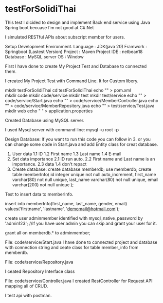 # testForSolidiThai

This test I dicided to design and implement Back end service using Java Spring boot becuase I'm not good at C#.Net

I simulated RESTful APIs about subscript member for users.

Setup Development Environment.
Language : JDK(java 20)
Framwork : Springboot (Lastest Version)
Project : Maven Project
IDE : netbean18
Database : MySQL server
OS : Window


First I have done to create My Project Test and Database to connected them.

I created My Project Test with Command Line. It for Custom libery.

mkdir testForSolidiThai
cd testForSolidiThai
echo "" > pom.xml    
mkdir code
mkdir code/service
mkdir test
mkdir test/service
echo "" > code/service/Start.java
echo "" > code/service/MemberController.java
echo "" > code/service/MemberRepository.java
echo "" > test/service/Test.java
mkdir web
echo " " > application.properties

Created Database using MySQL server.

I used Mysql server with command line:
mysql -u root -p

Design Database:
If you want to run this code you can follow in 3. or you can change some code in Start.java and add Entity class for creat database.


1. User data 
	1.1 ID
	1.2 First name
	1.3 Last name 
	1.4 E-mail
2. Set data importance
	2.1 ID run auto.
	2.2 First name and Last name is an importance.
	2.3 data 1.4 don't repact
3. Create database:
create database memberdb;
use memberdb;
create table memberInfo(
	id integer unique not null auto_increment,
	first_name varchar(80) not null unique,
	last_name varchar(80) not null unique,
	email varchar(200) not null unique
);

Test to insert data to memberInfo.

insert into memberInfo(first_name, last_name, gender, email) values('firstname', 'lastname', 'demomail@hotmail.com');

create user adminmember identified with mysql_native_password by 'admin123';
//If you have user admin you can skip and grant your user for it.

grant all on memberdb.* to adminmember;

File: code/service/Start.java 
I have done to connected project and database with connection string and ceate class for table member_info from memberdb.


File: code/service/Repository.java

I ceated Repository Interface class


File: code/service/Controller.java
I created RestController for Request API mapping all of CRUD.

I test api with postman.
